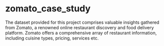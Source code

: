 # zomato_case_study
The dataset provided for this project comprises valuable insights gathered from Zomato, a renowned online restaurant discovery and food delivery platform. Zomato offers a comprehensive array of restaurant information, including cuisine types, pricing, services etc.
